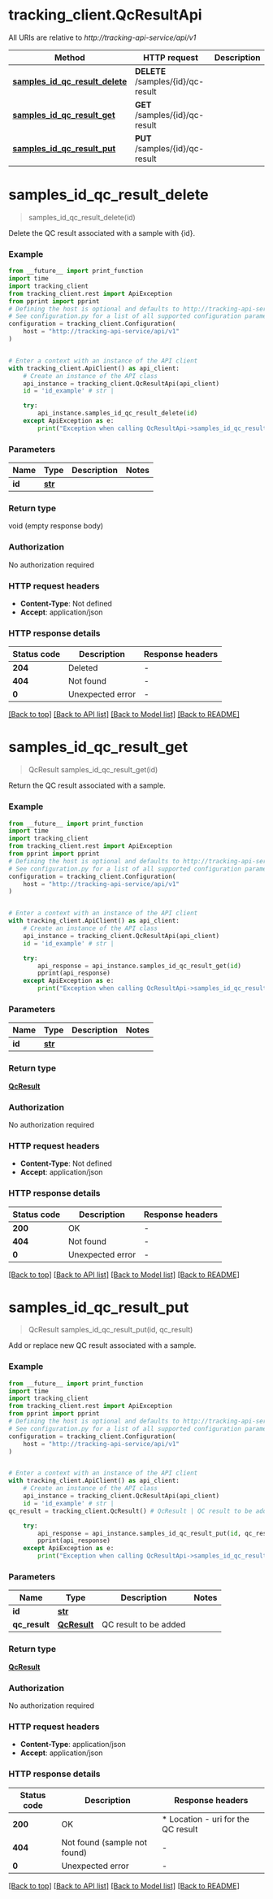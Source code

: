 # tracking_client.QcResultApi

All URIs are relative to *http://tracking-api-service/api/v1*

Method | HTTP request | Description
------------- | ------------- | -------------
[**samples_id_qc_result_delete**](QcResultApi.md#samples_id_qc_result_delete) | **DELETE** /samples/{id}/qc-result | 
[**samples_id_qc_result_get**](QcResultApi.md#samples_id_qc_result_get) | **GET** /samples/{id}/qc-result | 
[**samples_id_qc_result_put**](QcResultApi.md#samples_id_qc_result_put) | **PUT** /samples/{id}/qc-result | 


# **samples_id_qc_result_delete**
> samples_id_qc_result_delete(id)



Delete the QC result associated with a sample with {id}.

### Example

```python
from __future__ import print_function
import time
import tracking_client
from tracking_client.rest import ApiException
from pprint import pprint
# Defining the host is optional and defaults to http://tracking-api-service/api/v1
# See configuration.py for a list of all supported configuration parameters.
configuration = tracking_client.Configuration(
    host = "http://tracking-api-service/api/v1"
)


# Enter a context with an instance of the API client
with tracking_client.ApiClient() as api_client:
    # Create an instance of the API class
    api_instance = tracking_client.QcResultApi(api_client)
    id = 'id_example' # str | 

    try:
        api_instance.samples_id_qc_result_delete(id)
    except ApiException as e:
        print("Exception when calling QcResultApi->samples_id_qc_result_delete: %s\n" % e)
```

### Parameters

Name | Type | Description  | Notes
------------- | ------------- | ------------- | -------------
 **id** | [**str**](.md)|  | 

### Return type

void (empty response body)

### Authorization

No authorization required

### HTTP request headers

 - **Content-Type**: Not defined
 - **Accept**: application/json

### HTTP response details
| Status code | Description | Response headers |
|-------------|-------------|------------------|
**204** | Deleted |  -  |
**404** | Not found |  -  |
**0** | Unexpected error |  -  |

[[Back to top]](#) [[Back to API list]](../README.md#documentation-for-api-endpoints) [[Back to Model list]](../README.md#documentation-for-models) [[Back to README]](../README.md)

# **samples_id_qc_result_get**
> QcResult samples_id_qc_result_get(id)



Return the QC result associated with a sample.

### Example

```python
from __future__ import print_function
import time
import tracking_client
from tracking_client.rest import ApiException
from pprint import pprint
# Defining the host is optional and defaults to http://tracking-api-service/api/v1
# See configuration.py for a list of all supported configuration parameters.
configuration = tracking_client.Configuration(
    host = "http://tracking-api-service/api/v1"
)


# Enter a context with an instance of the API client
with tracking_client.ApiClient() as api_client:
    # Create an instance of the API class
    api_instance = tracking_client.QcResultApi(api_client)
    id = 'id_example' # str | 

    try:
        api_response = api_instance.samples_id_qc_result_get(id)
        pprint(api_response)
    except ApiException as e:
        print("Exception when calling QcResultApi->samples_id_qc_result_get: %s\n" % e)
```

### Parameters

Name | Type | Description  | Notes
------------- | ------------- | ------------- | -------------
 **id** | [**str**](.md)|  | 

### Return type

[**QcResult**](QcResult.md)

### Authorization

No authorization required

### HTTP request headers

 - **Content-Type**: Not defined
 - **Accept**: application/json

### HTTP response details
| Status code | Description | Response headers |
|-------------|-------------|------------------|
**200** | OK |  -  |
**404** | Not found |  -  |
**0** | Unexpected error |  -  |

[[Back to top]](#) [[Back to API list]](../README.md#documentation-for-api-endpoints) [[Back to Model list]](../README.md#documentation-for-models) [[Back to README]](../README.md)

# **samples_id_qc_result_put**
> QcResult samples_id_qc_result_put(id, qc_result)



Add or replace new QC result associated with a sample.

### Example

```python
from __future__ import print_function
import time
import tracking_client
from tracking_client.rest import ApiException
from pprint import pprint
# Defining the host is optional and defaults to http://tracking-api-service/api/v1
# See configuration.py for a list of all supported configuration parameters.
configuration = tracking_client.Configuration(
    host = "http://tracking-api-service/api/v1"
)


# Enter a context with an instance of the API client
with tracking_client.ApiClient() as api_client:
    # Create an instance of the API class
    api_instance = tracking_client.QcResultApi(api_client)
    id = 'id_example' # str | 
qc_result = tracking_client.QcResult() # QcResult | QC result to be added

    try:
        api_response = api_instance.samples_id_qc_result_put(id, qc_result)
        pprint(api_response)
    except ApiException as e:
        print("Exception when calling QcResultApi->samples_id_qc_result_put: %s\n" % e)
```

### Parameters

Name | Type | Description  | Notes
------------- | ------------- | ------------- | -------------
 **id** | [**str**](.md)|  | 
 **qc_result** | [**QcResult**](QcResult.md)| QC result to be added | 

### Return type

[**QcResult**](QcResult.md)

### Authorization

No authorization required

### HTTP request headers

 - **Content-Type**: application/json
 - **Accept**: application/json

### HTTP response details
| Status code | Description | Response headers |
|-------------|-------------|------------------|
**200** | OK |  * Location - uri for the QC result <br>  |
**404** | Not found (sample not found) |  -  |
**0** | Unexpected error |  -  |

[[Back to top]](#) [[Back to API list]](../README.md#documentation-for-api-endpoints) [[Back to Model list]](../README.md#documentation-for-models) [[Back to README]](../README.md)

